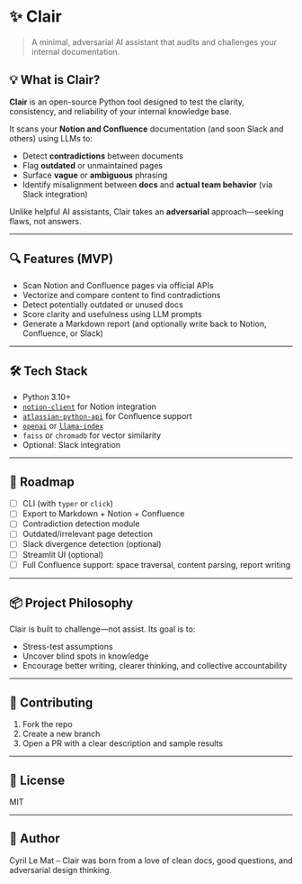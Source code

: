 # ✨ Clair

> A minimal, adversarial AI assistant that audits and challenges your internal documentation.

## 💡 What is Clair?

**Clair** is an open-source Python tool designed to test the clarity, consistency, and reliability of your internal knowledge base.

It scans your **Notion and Confluence** documentation (and soon Slack and others) using LLMs to:
- Detect **contradictions** between documents
- Flag **outdated** or unmaintained pages
- Surface **vague** or **ambiguous** phrasing
- Identify misalignment between **docs** and **actual team behavior** (via Slack integration)

Unlike helpful AI assistants, Clair takes an **adversarial** approach—seeking flaws, not answers.

---



## 🔍 Features (MVP)

- Scan Notion and Confluence pages via official APIs
- Vectorize and compare content to find contradictions
- Detect potentially outdated or unused docs
- Score clarity and usefulness using LLM prompts
- Generate a Markdown report (and optionally write back to Notion, Confluence, or Slack)

---

## 🛠️ Tech Stack

- Python 3.10+
- [`notion-client`](https://github.com/ramnes/notion-sdk-py) for Notion integration
- [`atlassian-python-api`](https://github.com/atlassian-api/atlassian-python-api) for Confluence support
- [`openai`](https://github.com/openai/openai-python) or [`llama-index`](https://github.com/jerryjliu/llama_index)
- `faiss` or `chromadb` for vector similarity
- Optional: Slack integration


---

## 🚧 Roadmap

- [ ] CLI (with `typer` or `click`)
- [ ] Export to Markdown + Notion + Confluence
- [ ] Contradiction detection module
- [ ] Outdated/irrelevant page detection
- [ ] Slack divergence detection (optional)
- [ ] Streamlit UI (optional)
- [ ] Full Confluence support: space traversal, content parsing, report writing

---

## 📦 Project Philosophy

Clair is built to challenge—not assist. Its goal is to:
- Stress-test assumptions
- Uncover blind spots in knowledge
- Encourage better writing, clearer thinking, and collective accountability

---

## 🤝 Contributing

1. Fork the repo
2. Create a new branch
3. Open a PR with a clear description and sample results

---

## 📄 License
MIT

---

## 🧬 Author
Cyril Le Mat – Clair was born from a love of clean docs, good questions, and adversarial design thinking.
